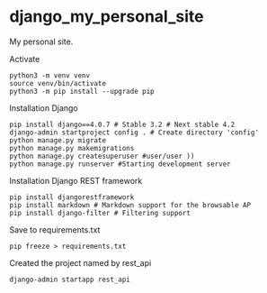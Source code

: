 # django_my_personal_site
My personal site.

Activate

    python3 -m venv venv
    source venv/bin/activate
    python3 -m pip install --upgrade pip

Installation Django

    pip install django==4.0.7 # Stable 3.2 # Next stable 4.2
    django-admin startproject config . # Create directory 'config'
    python manage.py migrate
    python manage.py makemigrations
    python manage.py createsuperuser #user/user ))
    python manage.py runserver #Starting development server

Installation Django REST framework

    pip install djangorestframework
    pip install markdown # Markdown support for the browsable AP
    pip install django-filter # Filtering support

Save to requirements.txt

    pip freeze > requirements.txt

Created the project named by rest_api

    django-admin startapp rest_api


